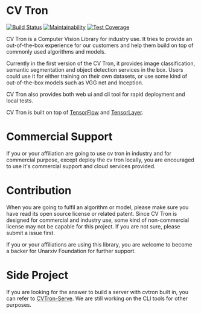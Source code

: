 # CV Tron

[![Build Status](https://travis-ci.org/cv-group/CVTron.svg?branch=master)](https://travis-ci.org/cv-group/CVTron)
[![Maintainability](https://api.codeclimate.com/v1/badges/721858de11e15ef33f2a/maintainability)](https://codeclimate.com/github/cv-group/CVTron/maintainability)
[![Test Coverage](https://api.codeclimate.com/v1/badges/721858de11e15ef33f2a/test_coverage)](https://codeclimate.com/github/cv-group/CVTron/test_coverage)

CV Tron is a Computer Vision Library for industry use. It tries to provide an out-of-the-box experience for our customers and help them build on top of commonly used algorithms and models.

Currently in the first version of the CV Tron, it provides image classification, semantic segmentation and object detection services in the box. Users could use it for either training on their own datasets, or use some kind of out-of-the-box models such as VGG net and Inception.

CV Tron also provides both web ui and cli tool for rapid deployment and local tests.

CV Tron is built on top of [TensorFlow](https://github.com/tensorflow/tensorflow) and [TensorLayer](https://github.com/tensorlayer/tensorlayer). 

# Commercial Support

If you or your affiliation are going to use cv tron in industry and for commercial purpose, except deploy the cv tron locally, you are encouraged to use it's commercial support and cloud services provided.

# Contribution 

When you are going to fulfil an algorithm or model, please make sure you have read its open source license or related patent. Since CV Tron is designed for commercial and industry use, some kind of non-commercial license may not be capable for this project. If you are not sure, please submit a issue first. 

If you or your affiliations are using this library, you are welcome to become a backer for Unarxiv Foundation for further support.

# Side Project

If you are looking for the answer to build a server with cvtron built in, you can refer to [CVTron-Serve](https://github.com/cv-group/CVTron-Serve). We are still working on the CLI tools for other purposes.